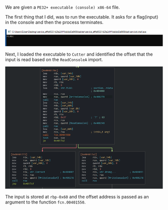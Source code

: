 We are given a ``PE32+ executable (console) x86-64`` file.

The first thing that I did, was to run the executable. It asks for a flag(input) in the console and then the process terminates.

![Screenshot](screenshots/console.PNG)

Next, I loaded the executable to ``Cutter`` and identified the offset that the input is read based on the ``ReadConsoleA`` import.

![Screenshot](screenshots/main.PNG)

The input is stored at ``rbp-0x60`` and the offset address is passed as an argument to the function ``fcn.00401550``.
